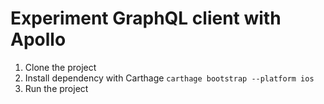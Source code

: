 # Experiment GraphQL client with Apollo
1. Clone the project
2. Install dependency with Carthage `carthage bootstrap --platform ios`
3. Run the project
